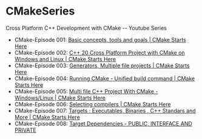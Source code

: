 # CMakeSeries
Cross Platform C++ Development with CMake -- Youtube Series

* CMake-Episode 001: [Basic concepts, tools and goals | CMake Starts Here](https://www.youtube.com/watch?v=rHjZrJmFyBQ)
* CMake-Episode 002: [C++ 20 Cross Platform Project with CMake on Windows and Linux | CMake Starts Here](https://www.youtube.com/watch?v=4gl2szb6d4Q)
* CMake-Episode 003: [Generators, Multiple file projects | CMake Starts Here](https://www.youtube.com/watch?v=gjMYm6sxlUY&list=PLQMs5svASiXOraccrnEbkd_kVHbAdC2mp&index=3)
* CMake-Episode 004: [Running CMake - Unified build command | CMake Starts Here](https://www.youtube.com/watch?v=0ODEuQwF878&list=PLQMs5svASiXOraccrnEbkd_kVHbAdC2mp&index=4)
* CMake-Episode 005: [Multi file C++ Project With CMake - Windows/Linux | CMake Starts Here](https://www.youtube.com/watch?v=BCY3gagHX8w&list=PLQMs5svASiXOraccrnEbkd_kVHbAdC2mp&index=5)
* CMake-Episode 006: [Selecting compilers | CMake Starts Here](https://www.youtube.com/watch?v=SqkV7ifLME4&list=PLQMs5svASiXOraccrnEbkd_kVHbAdC2mp&index=6)
* CMake-Episode 007: [Targets : Executables, Binaries , C++ Standars and More | CMake Starts Here](https://www.youtube.com/watch?v=foT2XpyHUQE&list=PLQMs5svASiXOraccrnEbkd_kVHbAdC2mp&index=7)
* CMake-Episode 008: [Target Dependencies - PUBLIC, INTERFACE AND PRIVATE]()
